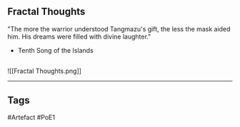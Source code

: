 ## Fractal Thoughts
"The more the warrior understood Tangmazu's gift, the less the mask aided him.
His dreams were filled with divine laughter."
- Tenth Song of the Islands
##
![[Fractal Thoughts.png]]

---
## Tags
#Artefact
#PoE1